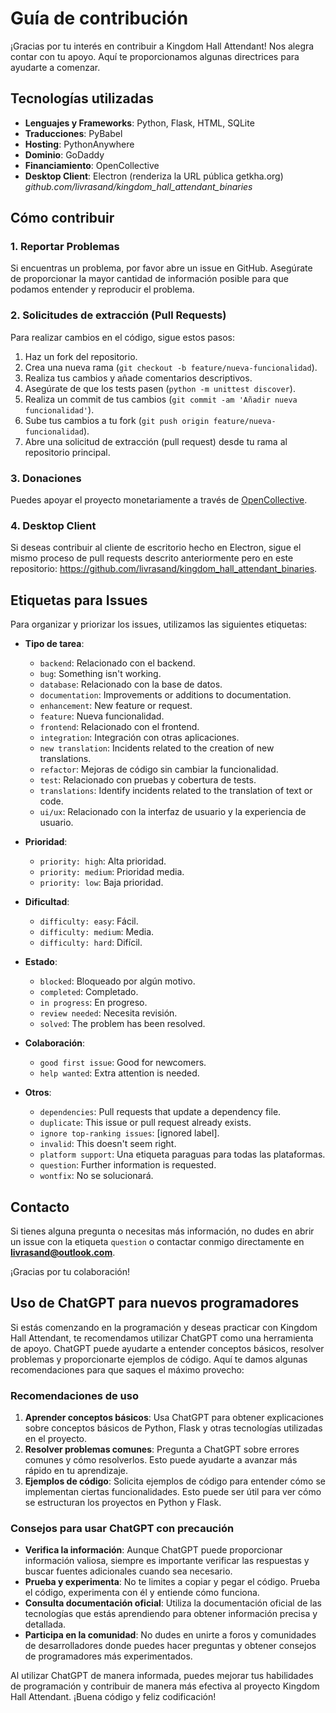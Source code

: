 # Guía de contribución

¡Gracias por tu interés en contribuir a Kingdom Hall Attendant! Nos alegra contar con tu apoyo. Aquí te proporcionamos algunas directrices para ayudarte a comenzar.

## Tecnologías utilizadas

- **Lenguajes y Frameworks**: Python, Flask, HTML, SQLite
- **Traducciones**: PyBabel
- **Hosting**: PythonAnywhere
- **Dominio**: GoDaddy
- **Financiamiento**: OpenCollective
- **Desktop Client**: Electron (renderiza la URL pública getkha.org) _github.com/livrasand/kingdom_hall_attendant_binaries_

## Cómo contribuir

### 1. Reportar Problemas

Si encuentras un problema, por favor abre un issue en GitHub. Asegúrate de proporcionar la mayor cantidad de información posible para que podamos entender y reproducir el problema.

### 2. Solicitudes de extracción (Pull Requests)

Para realizar cambios en el código, sigue estos pasos:

1. Haz un fork del repositorio.
2. Crea una nueva rama (`git checkout -b feature/nueva-funcionalidad`).
3. Realiza tus cambios y añade comentarios descriptivos.
4. Asegúrate de que los tests pasen (`python -m unittest discover`).
5. Realiza un commit de tus cambios (`git commit -am 'Añadir nueva funcionalidad'`).
6. Sube tus cambios a tu fork (`git push origin feature/nueva-funcionalidad`).
7. Abre una solicitud de extracción (pull request) desde tu rama al repositorio principal.

### 3. Donaciones

Puedes apoyar el proyecto monetariamente a través de [OpenCollective](https://opencollective.com/kingdom-hall-attendant/).

### 4. Desktop Client

Si deseas contribuir al cliente de escritorio hecho en Electron, sigue el mismo proceso de pull requests descrito anteriormente pero en este repositorio: https://github.com/livrasand/kingdom_hall_attendant_binaries.

## Etiquetas para Issues

Para organizar y priorizar los issues, utilizamos las siguientes etiquetas:

- **Tipo de tarea**:
  - `backend`: Relacionado con el backend.
  - `bug`: Something isn't working.
  - `database`: Relacionado con la base de datos.
  - `documentation`: Improvements or additions to documentation.
  - `enhancement`: New feature or request.
  - `feature`: Nueva funcionalidad.
  - `frontend`: Relacionado con el frontend.
  - `integration`: Integración con otras aplicaciones.
  - `new translation`: Incidents related to the creation of new translations.
  - `refactor`: Mejoras de código sin cambiar la funcionalidad.
  - `test`: Relacionado con pruebas y cobertura de tests.
  - `translations`: Identify incidents related to the translation of text or code.
  - `ui/ux`: Relacionado con la interfaz de usuario y la experiencia de usuario.

- **Prioridad**:
  - `priority: high`: Alta prioridad.
  - `priority: medium`: Prioridad media.
  - `priority: low`: Baja prioridad.

- **Dificultad**:
  - `difficulty: easy`: Fácil.
  - `difficulty: medium`: Media.
  - `difficulty: hard`: Difícil.

- **Estado**:
  - `blocked`: Bloqueado por algún motivo.
  - `completed`: Completado.
  - `in progress`: En progreso.
  - `review needed`: Necesita revisión.
  - `solved`: The problem has been resolved.

- **Colaboración**:
  - `good first issue`: Good for newcomers.
  - `help wanted`: Extra attention is needed.

- **Otros**:
  - `dependencies`: Pull requests that update a dependency file.
  - `duplicate`: This issue or pull request already exists.
  - `ignore top-ranking issues`: [ignored label].
  - `invalid`: This doesn't seem right.
  - `platform support`: Una etiqueta paraguas para todas las plataformas.
  - `question`: Further information is requested.
  - `wontfix`: No se solucionará.

## Contacto

Si tienes alguna pregunta o necesitas más información, no dudes en abrir un issue con la etiqueta `question` o contactar conmigo directamente en **livrasand@outlook.com**.

¡Gracias por tu colaboración!

## Uso de ChatGPT para nuevos programadores

Si estás comenzando en la programación y deseas practicar con Kingdom Hall Attendant, te recomendamos utilizar ChatGPT como una herramienta de apoyo. ChatGPT puede ayudarte a entender conceptos básicos, resolver problemas y proporcionarte ejemplos de código. Aquí te damos algunas recomendaciones para que saques el máximo provecho:

### Recomendaciones de uso

1. **Aprender conceptos básicos**: Usa ChatGPT para obtener explicaciones sobre conceptos básicos de Python, Flask y otras tecnologías utilizadas en el proyecto.
2. **Resolver problemas comunes**: Pregunta a ChatGPT sobre errores comunes y cómo resolverlos. Esto puede ayudarte a avanzar más rápido en tu aprendizaje.
3. **Ejemplos de código**: Solicita ejemplos de código para entender cómo se implementan ciertas funcionalidades. Esto puede ser útil para ver cómo se estructuran los proyectos en Python y Flask.

### Consejos para usar ChatGPT con precaución

- **Verifica la información**: Aunque ChatGPT puede proporcionar información valiosa, siempre es importante verificar las respuestas y buscar fuentes adicionales cuando sea necesario.
- **Prueba y experimenta**: No te limites a copiar y pegar el código. Prueba el código, experimenta con él y entiende cómo funciona.
- **Consulta documentación oficial**: Utiliza la documentación oficial de las tecnologías que estás aprendiendo para obtener información precisa y detallada.
- **Participa en la comunidad**: No dudes en unirte a foros y comunidades de desarrolladores donde puedes hacer preguntas y obtener consejos de programadores más experimentados.

Al utilizar ChatGPT de manera informada, puedes mejorar tus habilidades de programación y contribuir de manera más efectiva al proyecto Kingdom Hall Attendant. ¡Buena código y feliz codificación!

